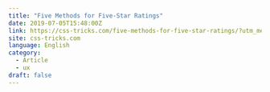 ```yaml
---
title: "Five Methods for Five-Star Ratings"
date: 2019-07-05T15:48:00Z
link: https://css-tricks.com/five-methods-for-five-star-ratings/?utm_medium=RSS&utm_source=news.12bit.vn
site: css-tricks.com
language: English
category:
  - Article
  - ux
draft: false
---
```

